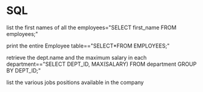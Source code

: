 # SQL
list the first names of all the employees="SELECT first_name FROM employees;"


print the entire Employee table=="SELECT*FROM EMPLOYEES;"

retrieve the dept.name and the maximum salary in each department=="SELECT DEPT_ID, MAX(SALARY) FROM department GROUP BY DEPT_ID;"


list the various jobs positions available in the company
